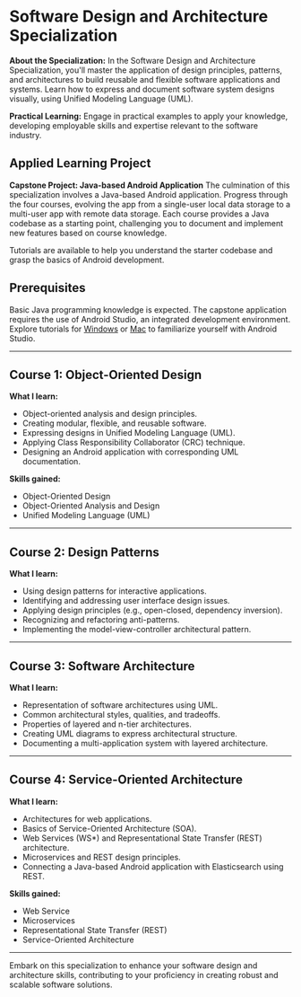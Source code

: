 # Software Design and Architecture Specialization

**About the Specialization:**
In the Software Design and Architecture Specialization, you'll master the application of design principles, patterns, and architectures to build reusable and flexible software applications and systems. Learn how to express and document software system designs visually, using Unified Modeling Language (UML).

**Practical Learning:**
Engage in practical examples to apply your knowledge, developing employable skills and expertise relevant to the software industry.

## Applied Learning Project

**Capstone Project: Java-based Android Application**
The culmination of this specialization involves a Java-based Android application. Progress through the four courses, evolving the app from a single-user local data storage to a multi-user app with remote data storage. Each course provides a Java codebase as a starting point, challenging you to document and implement new features based on course knowledge.

Tutorials are available to help you understand the starter codebase and grasp the basics of Android development.

## Prerequisites

Basic Java programming knowledge is expected. The capstone application requires the use of Android Studio, an integrated development environment. Explore tutorials for [Windows](link-to-windows-tutorial) or [Mac](link-to-mac-tutorial) to familiarize yourself with Android Studio.

---

## Course 1: Object-Oriented Design

**What I learn:**

- Object-oriented analysis and design principles.
- Creating modular, flexible, and reusable software.
- Expressing designs in Unified Modeling Language (UML).
- Applying Class Responsibility Collaborator (CRC) technique.
- Designing an Android application with corresponding UML documentation.

**Skills gained:**

- Object-Oriented Design
- Object-Oriented Analysis and Design
- Unified Modeling Language (UML)

---

## Course 2: Design Patterns

**What I learn:**

- Using design patterns for interactive applications.
- Identifying and addressing user interface design issues.
- Applying design principles (e.g., open-closed, dependency inversion).
- Recognizing and refactoring anti-patterns.
- Implementing the model-view-controller architectural pattern.

---

## Course 3: Software Architecture

**What I learn:**

- Representation of software architectures using UML.
- Common architectural styles, qualities, and tradeoffs.
- Properties of layered and n-tier architectures.
- Creating UML diagrams to express architectural structure.
- Documenting a multi-application system with layered architecture.

---

## Course 4: Service-Oriented Architecture

**What I learn:**

- Architectures for web applications.
- Basics of Service-Oriented Architecture (SOA).
- Web Services (WS\*) and Representational State Transfer (REST) architecture.
- Microservices and REST design principles.
- Connecting a Java-based Android application with Elasticsearch using REST.

**Skills gained:**

- Web Service
- Microservices
- Representational State Transfer (REST)
- Service-Oriented Architecture

---

Embark on this specialization to enhance your software design and architecture skills, contributing to your proficiency in creating robust and scalable software solutions.

